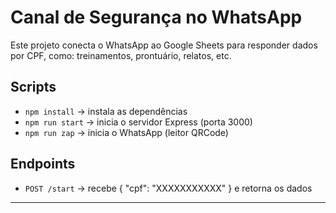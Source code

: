 # Canal de Segurança no WhatsApp

Este projeto conecta o WhatsApp ao Google Sheets para responder dados por CPF, como: treinamentos, prontuário, relatos, etc.

## Scripts

- `npm install` → instala as dependências
- `npm run start` → inicia o servidor Express (porta 3000)
- `npm run zap` → inicia o WhatsApp (leitor QRCode)

## Endpoints

- `POST /start` → recebe { "cpf": "XXXXXXXXXXX" } e retorna os dados

---
